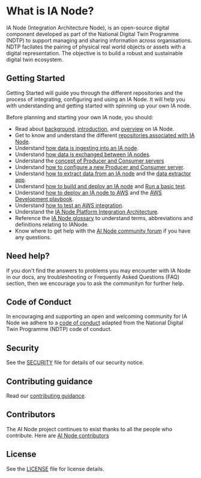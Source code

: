 # What is IA Node?
IA Node (Integration Architecture Node), is an open-source digital component developed as part of the National Digital Twin Programme (NDTP) to support managing and sharing information across organisations. NDTP facilates the pairing of physical real world objects or assets with a digital representation. The objective is to build a robust and sustainable digital twin ecosystem.  

## Getting Started
Getting Started will guide you through the different repositories and the process of integrating, configuring and using an IA Node. It will help you with understanding and getting started with spinning up your own IA node. 

Before planning and starting your own IA node, you should:  

- Read about [background](https://github.com/National-Digital-Twin/integration-architecture-documentation/blob/main/DeveloperDocumentation/IANode/ianode-background.md), [introduction](https://github.com/National-Digital-Twin/integration-architecture-documentation/blob/main/DeveloperDocumentation/IANode/context.md), and [overview](https://github.com/National-Digital-Twin/integration-architecture-documentation/blob/main/DeveloperDocumentation/IANode/components.md) on IA Node.
- Get to know and understand the different [repositories associated with IA Node](https://github.com/National-Digital-Twin/integration-architecture-documentation/blob/main/DeveloperDocumentation/IANode/Repositories.md).
- Understand [how data is ingesting into an IA node](../DeveloperDocumentation/IANode/DataIngestion.md).
- Understand [how data is exchanged between IA nodes](https://github.com/National-Digital-Twin/federator/blob/main/README.md#introduction).
- Understand the [concept of Producer and Consumer servers](https://github.com/National-Digital-Twin/federator/blob/main/README.md#overview-of-approach-to-ia-nodes-exchanging-data)
- Understand [how to configure a new Producer and Consumer server](https://github.com/National-Digital-Twin/federator/blob/main/docs/new-client-server.md).
- Understand [how to extract data from an IA node](https://github.com/National-Digital-Twin/integration-architecture-documentation/blob/main/DeveloperDocumentation/IANode/DataExtraction.md) and the [data extractor app](https://github.com/National-Digital-Twin/data-extractor/blob/main/README.md#data-extractor).
- Understand [how to build and deploy an IA node](https://github.com/National-Digital-Twin/integration-architecture-documentation/blob/main/DeveloperDocumentation/Deployment/Deployment.md#deployment) and [Run a basic test](https://github.com/National-Digital-Twin/integration-architecture-documentation/blob/main/DeveloperDocumentation/Deployment/DeploymentLocal.md#run-basic-test-for-minimal-ianode-functionality).
- Understand [how to deploy an IA node to AWS](https://github.com/National-Digital-Twin/integration-architecture/blob/main/CloudPlatform/AWS/docs/terraform-dev-environment-overview.md) and the [AWS Development playbook](https://github.com/National-Digital-Twin/integration-architecture/blob/main/CloudPlatform/AWS/docs/terraform-dev-playbook.md).
- Understand [how to test an AWS integration](https://github.com/National-Digital-Twin/aws-integration-testing/blob/main/README.md#aws-integration-testing).
- Understand the [IA Node Platform Integration Architecture](https://github.com/National-Digital-Twin/integration-architecture/blob/main/README.md#integration-architecture).
- Reference the [IA Node glossary](https://github.com/National-Digital-Twin/integration-architecture-documentation/blob/main/DeveloperDocumentation/IANode/Glossary.md#glossary) to understand terms, abbreviations and definitions relating to IANode.
- Know where to get help with the [AI Node community forum]() if you have any questions.

## Need help?
If you don't find the answers to problems you may encounter with IA Node in our docs, any troubleshooting or Frequently Asked Questions (FAQ)  section, then we encourage you to ask the communityn for further help.

## Code of Conduct
In encouraging and supporting an open and welcoming community for IA Node we adhere to a [code of conduct]() adapted from the National Digital Twin Programme (NDTP) code of conduct.

## Security
See the [SECURITY](https://github.com/National-Digital-Twin/integration-architecture-documentation/blob/main/SECURITY.md) file for details of our security notice.

## Contributing guidance
Read our [contributing guidance]().

## Contributors
The AI Node project continues to exist thanks to all the people who contribute. Here are [AI Node contributors](https://github.com/National-Digital-Twin/integration-architecture-documentation/graphs/contributors)

## License
See the [LICENSE](https://github.com/National-Digital-Twin/integration-architecture-documentation/blob/main/LICENSE) file for license details.
